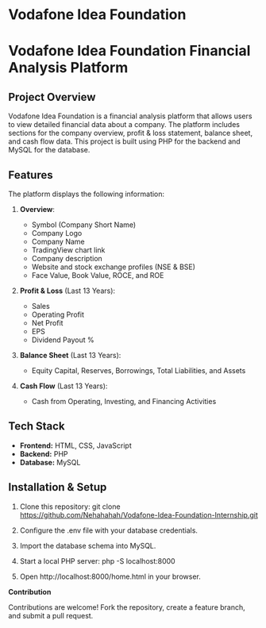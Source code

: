# Vodafone Idea Foundation
# Vodafone Idea Foundation Financial Analysis Platform

## Project Overview

Vodafone Idea Foundation is a financial analysis platform that allows users to view detailed financial data about a company. The platform includes sections for the company overview, profit & loss statement, balance sheet, and cash flow data. This project is built using PHP for the backend and MySQL for the database.

## Features

The platform displays the following information:
1. **Overview**:
   - Symbol (Company Short Name)
   - Company Logo
   - Company Name
   - TradingView chart link
   - Company description
   - Website and stock exchange profiles (NSE & BSE)
   - Face Value, Book Value, ROCE, and ROE

2. **Profit & Loss** (Last 13 Years):
   - Sales
   - Operating Profit
   - Net Profit
   - EPS
   - Dividend Payout %

3. **Balance Sheet** (Last 13 Years):
   - Equity Capital, Reserves, Borrowings, Total Liabilities, and Assets

4. **Cash Flow** (Last 13 Years):
   - Cash from Operating, Investing, and Financing Activities

## Tech Stack
- **Frontend:** HTML, CSS, JavaScript
- **Backend:** PHP
- **Database:** MySQL

## Installation & Setup
1. Clone this repository:
   git clone https://github.com/Nehahahah/Vodafone-Idea-Foundation-Internship.git
   
2. Configure the .env file with your database credentials.
   
3. Import the database schema into MySQL.

4. Start a local PHP server:
   php -S localhost:8000

5. Open http://localhost:8000/home.html in your browser.

**Contribution**

Contributions are welcome! Fork the repository, create a feature branch, and submit a pull request.
